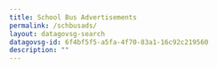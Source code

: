 ```yaml
---
title: School Bus Advertisements
permalink: /schbusads/
layout: datagovsg-search
datagovsg-id: 6f4bf5f5-a5fa-4f70-83a1-16c92c219560
description: ""
---
```

